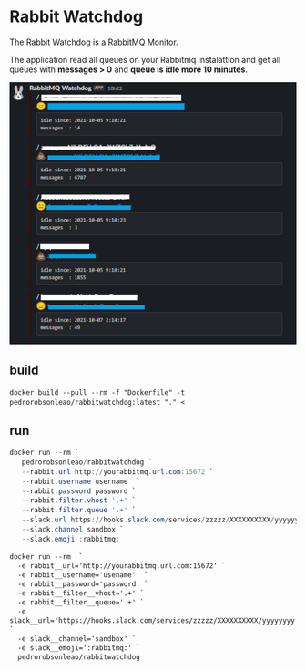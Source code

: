 # Rabbit Watchdog

The Rabbit Watchdog is a [RabbitMQ Monitor](https://rabbitmq.com/).

The application read all queues on your Rabbitmq instalattion and get all queues with **messages > 0** and **queue is idle more 10 minutes**.

![rabbit](./img/RabbitMQWatchdog.png)

## build

`docker build --pull --rm -f "Dockerfile" -t pedrorobsonleao/rabbitwatchdog:latest "." <`

## run

```powershell
docker run --rm `
   pedrorobsonleao/rabbitwatchdog `
   --rabbit.url http://yourabbitmq.url.com:15672 `
   --rabbit.username username  `
   --rabbit.password password `
   --rabbit.filter.vhost '.+' `
   --rabbit.filter.queue '.+' `
   --slack.url https://hooks.slack.com/services/zzzzz/XXXXXXXXXX/yyyyyyyy `
   --slack.channel sandbox `
   --slack.emoji :rabbitmq:
 ```

 ```poweshell
 docker run --rm  `
   -e rabbit__url='http://yourabbitmq.url.com:15672' `
   -e rabbit__username='usename'  `
   -e rabbit__password='password' `
   -e rabbit__filter__vhost='.+' `
   -e rabbit__filter__queue='.+' `
   -e slack__url='https://hooks.slack.com/services/zzzzz/XXXXXXXXXX/yyyyyyyy' `
   -e slack__channel='sandbox' `
   -e slack__emoji=':rabbitmq:' `
   pedrorobsonleao/rabbitwatchdog
 ```
 